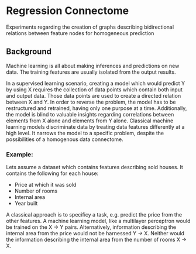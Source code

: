 # Regression Connectome
Experiments regarding the creation of graphs describing bidirectional relations between feature nodes for homogeneous prediction

## Background
Machine learning is all about making inferences and predictions on new data. The training features are usually isolated from the output results. 

In a supervised learning scenario, creating a model which would predict Y by using X requires the collection of data points which contain both input and output data. Those data points are used to create a directed relation between X and Y. In order to reverse the problem, the model has to be restructured and retrained, having only one purpose at a time. Additionally, the model is blind to valuable insights regarding correlations between elements from X alone and elements from Y alone. Classical machine learning models discriminate data by treating data features differently at a high level. It narrows the model to a specific problem, despite the possibilities of a homogenous data connectome.

### Example:
Lets assume a dataset which contains features describing sold houses. It contains the following for each house:
- Price at which it was sold
- Number of rooms
- Internal area
- Year built

A classical approach is to specificy a task, e.g. predict the price from the other features. A machine learning model, like a multilayer perceptron would be trained on the X -> Y pairs. Alternatively, information describing the internal area from the price would not be harnessed Y -> X. Neither would the information describing the internal area from the number of rooms X -> X.
